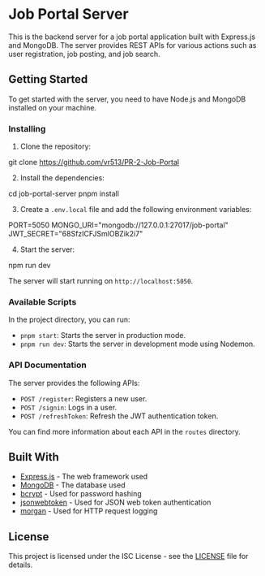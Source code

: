 # Job Portal Server

This is the backend server for a job portal application built with Express.js and MongoDB. The server provides REST APIs for various actions such as user registration, job posting, and job search.

## Getting Started

To get started with the server, you need to have Node.js and MongoDB installed on your machine.

### Installing

1. Clone the repository:

git clone https://github.com/vr513/PR-2-Job-Portal

2. Install the dependencies:

cd job-portal-server
pnpm install

3. Create a `.env.local` file and add the following environment variables:

PORT=5050
MONGO_URI="mongodb://127.0.0.1:27017/job-portal"
JWT_SECRET="68SfzICFJSmlOBZik2i7"

4. Start the server:

npm run dev


The server will start running on `http://localhost:5050`.

### Available Scripts

In the project directory, you can run:

- `pnpm start`: Starts the server in production mode.
- `pnpm run dev`: Starts the server in development mode using Nodemon.
<!-- - `npm test`: Runs the tests for the server. -->

### API Documentation

The server provides the following APIs:

- `POST /register`: Registers a new user.
- `POST /signin`: Logs in a user.
- `POST /refreshToken`: Refresh the JWT authentication token.
<!-- - `GET /api/jobs`: Returns a list of jobs.
- `POST /api/jobs`: Creates a new job.
- `GET /api/jobs/:id`: Returns details of a job.
- `PUT /api/jobs/:id`: Updates a job.
- `DELETE /api/jobs/:id`: Deletes a job. -->

You can find more information about each API in the `routes` directory.

## Built With

- [Express.js](https://expressjs.com/) - The web framework used
- [MongoDB](https://www.mongodb.com/) - The database used
- [bcrypt](https://www.npmjs.com/package/bcrypt) - Used for password hashing
- [jsonwebtoken](https://www.npmjs.com/package/jsonwebtoken) - Used for JSON web token authentication
- [morgan](https://www.npmjs.com/package/morgan) - Used for HTTP request logging

## License

This project is licensed under the ISC License - see the [LICENSE](LICENSE) file for details.
